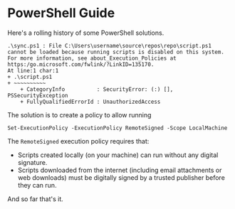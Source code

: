 # PowerShell Guide

Here's a rolling history of some PowerShell solutions.

```
.\sync.ps1 : File C:\Users\username\source\repos\repo\script.ps1 cannot be loaded because running scripts is disabled on this system. For more information, see about_Execution_Policies at https:/go.microsoft.com/fwlink/?LinkID=135170.
At line:1 char:1
+ .\script.ps1
+ ~~~~~~~~~~
    + CategoryInfo          : SecurityError: (:) [], PSSecurityException
    + FullyQualifiedErrorId : UnauthorizedAccess
```

The solution is to create a policy to allow running 

```
Set-ExecutionPolicy -ExecutionPolicy RemoteSigned -Scope LocalMachine
```

The `RemoteSigned` execution policy requires that:

- Scripts created locally (on your machine) can run without any digital signature.
- Scripts downloaded from the internet (including email attachments or web downloads) must be digitally signed by a trusted publisher before they can run.

And so far that's it.
